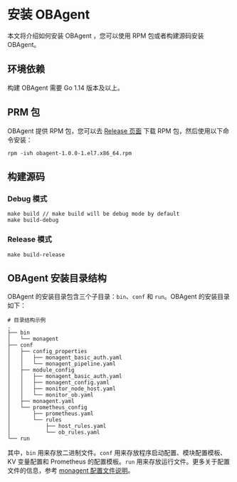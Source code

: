 # 安装 OBAgent

本文将介绍如何安装 OBAgent ，您可以使用 RPM 包或者构建源码安装 OBAgent。

## 环境依赖

构建 OBAgent 需要 Go 1.14 版本及以上。

## PRM 包

OBAgent 提供 RPM 包，您可以去 [Release 页面](https://mirrors.aliyun.com/oceanbase/community/stable/el/7/x86_64/obagent-1.0.0-1.el7.x86_64.rpm) 下载 RPM 包，然后使用以下命令安装：

```unknow
rpm -ivh obagent-1.0.0-1.el7.x86_64.rpm
```

## 构建源码

### Debug 模式

```unknow
make build // make build will be debug mode by default
make build-debug
```

### Release 模式

```unknow
make build-release
```

## OBAgent 安装目录结构

OBAgent 的安装目录包含三个子目录：`bin`、`conf` 和 `run`。OBAgent 的安装目录如下：

```shell
# 目录结构示例
.
├── bin
│   └── monagent
├── conf
│   ├── config_properties
│   │   ├── monagent_basic_auth.yaml
│   │   └── monagent_pipeline.yaml
│   ├── module_config
│   │   ├── monagent_basic_auth.yaml
│   │   ├── monagent_config.yaml
│   │   ├── monitor_node_host.yaml
│   │   └── monitor_ob.yaml
│   ├── monagent.yaml
│   └── prometheus_config
│       ├── prometheus.yaml
│       └── rules
│           ├── host_rules.yaml
│           └── ob_rules.yaml
└── run
```

其中，`bin` 用来存放二进制文件。`conf` 用来存放程序启动配置、模块配置模板、KV 变量配置和 Prometheus 的配置模板。`run` 用来存放运行文件。更多关于配置文件的信息，参考 [monagent 配置文件说明](../200.configuration-reference/200.monagent-configuration-file.md)。

